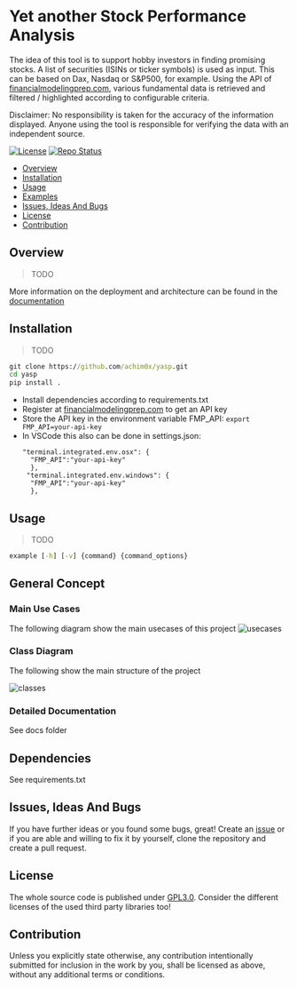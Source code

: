 # Yet another Stock Performance Analysis

The idea of this tool is to support hobby investors in finding promising stocks. A list of securities (ISINs or ticker symbols) is used as input. This can be based on Dax, Nasdaq or S&P500, for example. Using the API of [financialmodelingprep.com](https://site.financialmodelingprep.com/), various fundamental data is retrieved and filtered / highlighted according to configurable criteria.

Disclaimer: No responsibility is taken for the accuracy of the information displayed. Anyone using the tool is responsible for verifying the data with an independent source.

[![License](https://img.shields.io/badge/license-gpl-3.svg)](https://choosealicense.com/licenses/gpl-3.0/) [![Repo Status](https://www.repostatus.org/badges/latest/wip.svg)](https://www.repostatus.org/#wip)

- [Overview](#overview)
- [Installation](#installation)
- [Usage](#usage)
- [Examples](#examples)
- [Issues, Ideas And Bugs](#issues-ideas-and-bugs)
- [License](#license)
- [Contribution](#contribution)

## Overview
>TODO

More information on the deployment and architecture can be found in the [documentation](./doc/README.md)
## Installation
>TODO
```cmd
git clone https://github.com/achim0x/yasp.git
cd yasp
pip install .
```
- Install dependencies according to requirements.txt
- Register at [financialmodelingprep.com](https://site.financialmodelingprep.com/) to get an API key
- Store the API key in the environment variable FMP_API: `export FMP_API=your-api-key`
- In VSCode this also can be done in settings.json:
  ```
  "terminal.integrated.env.osx": {
    "FMP_API":"your-api-key"
    },
   "terminal.integrated.env.windows": {
    "FMP_API":"your-api-key"
    },
    ```

## Usage
>TODO
```cmd
example [-h] [-v] {command} {command_options}
```
## General Concept
### Main Use Cases

The following diagram show the main usecases of this project
![usecases](https://www.plantuml.com/plantuml/proxy?cache=no&src=https://raw.githubusercontent.com/achim0x/yasp/master/docs/diagrams/src/usecases.iuml&fmt=svg)

### Class Diagram

The following show the main structure of the project

![classes](https://www.plantuml.com/plantuml/proxy?cache=no&src=https://raw.githubusercontent.com/achim0x/yasp/master/docs/diagrams/src/classes.iuml&fmt=svg)

### Detailed Documentation
See docs folder

## Dependencies
See requirements.txt

## Issues, Ideas And Bugs

If you have further ideas or you found some bugs, great! Create an [issue](https://github.com/achim0x/yasp/issues) or if you are able and willing to fix it by yourself, clone the repository and create a pull request.

## License

The whole source code is published under [GPL3.0](https://github.com/achim0x/yasp/blob/main/LICENSE).
Consider the different licenses of the used third party libraries too!

## Contribution

Unless you explicitly state otherwise, any contribution intentionally submitted for inclusion in the work by you, shall be licensed as above, without any additional terms or conditions.